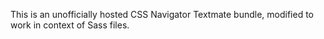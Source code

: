 This is an unofficially hosted CSS Navigator Textmate bundle, modified to work in context of Sass files.